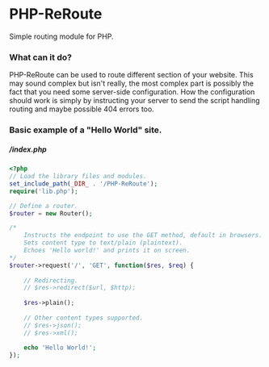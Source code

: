 # PHP-ReRoute
Simple routing module for PHP.

### What can it do?
PHP-ReRoute can be used to route different section of your website.
This may sound complex but isn't really, the most complex part is possibly the fact that you need some server-side configuration.
How the configuration should work is simply by instructing your server to send the script handling routing and maybe possible 404 errors too.

### Basic example of a "Hello World" site.
##### /index.php
```php
<?php
// Load the library files and modules.
set_include_path(_DIR_ . '/PHP-ReRoute');
require('lib.php');

// Define a router.
$router = new Router();

/*
    Instructs the endpoint to use the GET method, default in browsers.
    Sets content type to text/plain (plaintext).
    Echoes 'Hello world!' and prints it on screen.
*/ 
$router->request('/', 'GET', function($res, $req) {
    
    // Redirecting.
    // $res->redirect($url, $http);
    
    $res->plain();
    
    // Other content types supported.
    // $res->json();
    // $res->xml();
    
    echo 'Hello World!';
});
```